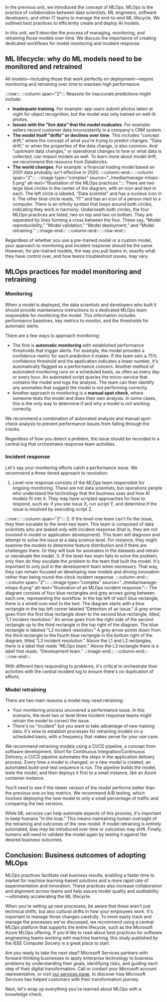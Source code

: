 In the previous unit, we introduced the concept of MLOps. MLOps is the practice of collaboration between data scientists, ML engineers, software developers, and other IT teams to manage the end-to-end ML lifecycle. We outlined best practices to efficiently create and deploy AI models.

In this unit, we'll describe the process of managing, monitoring, and retraining those models over time. We discuss the importance of creating dedicated workflows for model monitoring and incident response.

## ML lifecycle: why do ML models need to be monitored and retrained

All models—including those that work perfectly on deployment—require monitoring and retraining over time to maintain high performance.

:::row:::
:::column span="2":::
Reasons for inaccurate predictions might include:  

* **Inadequate training**. For example: app users submit photos taken at night for object recognition, but the model was only trained on well-lit photos.
* **Issues with the "live data" that the model evaluates**. For example: sellers record customer data inconsistently in a company's CRM system.  
* **The model itself "drifts" or declines over time**. This includes "concept drift," where the concept of what you're trying to predict changes. "Data drift," or when the properties of the data change, is also common. And "upstream data changes," or operational changes to how or what data is collected, can impact models as well. To learn more about model drift, we recommend this resource from Databricks.  
* **The world changes**. For example: a financial trading model based on 2001 data probably isn't effective in 2020.
:::column-end:::
:::column span="2":::
:::image type="complex" source="../media/manage-mlops-5.png" alt-text="Illustration of the MLOps practices.":::
There are two large blue circles in the center of the diagram, with an icon and text in each. The left circle is labeled, “Data scientist” and has a nucleus icon in it. The other blue circle reads, “IT” and has an icon of a person next to a computer. There is an infinity symbol that loops around both circles, indicating they work in harmony. Underneath both circles, the four MLOps practices are listed, two on top and two on bottom. They are separated by lines forming a cross between the four. These say, “Model reproducibility,” “Model validation,” “Model deployment,” and “Model retraining.”
:::image-end:::
:::column-end:::
:::row-end:::

Regardless of whether you use a pre-trained model or a custom model, your approach to monitoring and incident response should be the same. However, for pre-trained models, the way you pull teams in, exactly what they have control over, and how teams troubleshoot issues, may vary.

## MLOps practices for model monitoring and retraining 

### Monitoring

When a model is deployed, the data scientists and developers who built it should provide maintenance instructions to a dedicated MLOps team responsible for monitoring the model. This information includes performance baselines, key metrics to monitor, and the thresholds for automatic alerts.  

There are a few ways to approach monitoring:

* The first is **automatic monitoring** with established performance thresholds that trigger alerts. For example, the model provides a confidence metric for each prediction it makes. If the team sets a 75% confidence threshold and the application indicates a lower number, it's automatically flagged as a performance concern. Another method of automated monitoring runs on a scheduled basis, as often as every day or every hour. An automated script queries the micro-service that contains the model and logs the analysis. The team can then identify any anomalies that suggest the model is not performing correctly.  
* Another approach to monitoring is a **manual spot check**, where someone tests the model and does their own analysis. In some cases, this is the only way to determine if and why a model is not working correctly.

We recommend a combination of automated analysis and manual spot-check analysis to prevent performance issues from falling through the cracks.

Regardless of how you detect a problem, the issue should be recorded in a central log that orchestrates response team activities.

### Incident response

Let's say your monitoring efforts catch a performance issue. We recommend a three-tiered approach to resolution:

1. Level-one response consists of the MLOps team responsible for ongoing monitoring. These are not data scientists, but operations people who understand the technology that the business uses and how AI models fit into it. They may have scripted approaches for how to respond, such as: if you see issue X, run script Y, and determine if the issue is resolved by executing script Z.

:::row:::
:::column span="2":::
2. If the level-one team can't fix the issue, they then escalate to the level-two team. This team is composed of data scientists who are tasked only with incident response (that is, they are not involved in model or application development). This team will diagnose and attempt to solve the issue at a data science level. For instance, they might examine the models to determine feature distribution and if there are challenges there. Or they will look for anomalies in the datasets and retrain or reevaluate the model.
3. If the level-two team fails to solve the problem, only then do they escalate the problem to the team that built the model. It's important to only pull in the development team when necessary. That way, they can remain focused on developing new models and driving innovation rather than being round-the-clock incident response.
:::column-end:::
:::column span="2":::
:::image type="complex" source="../media/manage-mlops-6.png" alt-text="Illustration of an MLOps incident response.":::
The diagram consists of four blue rectangles and grey arrows going between each one, representing the workflow. In the top left of each blue rectangle, there is a shield icon next to the text. The diagram starts with a blue rectangle in the top left corner labeled “Detection of an issue.” A grey arrow goes from the first blue rectangle down to the second blue rectangle, titled, “L1 incident resolution.” An arrow goes from the right side of the second rectangle up to the third rectangle in the top right of the diagram. The blue rectangle is labeled “L2 incident resolution.” A grey arrow points down from the third rectangle to the fourth blue rectangle in the bottom right of the diagram, titled “L3 incident resolution.” Above the L1 and L2 rectangles, there is a label that reads “MLOps team.” Above the L3 rectangle there is a label that reads, “Development team.”
:::image-end:::
:::column-end:::
:::row-end:::

With different tiers responding to problems, it's critical to orchestrate their activities with the central incident log to ensure there's no duplication of efforts.

### Model retraining

There are two main reasons a model may need retraining:

* Your monitoring process uncovered a performance issue. In this scenario, the level two or level three incident response teams might retrain the model to correct the issue.
* There's no "incident" but you want to take advantage of new training data. It's wise to establish processes for retraining models on a scheduled basis, with a frequency that makes sense for your use case.

We recommend retraining models using a CI/CD pipeline, a concept from software development. Short for Continuous Integration/Continuous Delivery, a CI/CD pipeline automates the steps in the application delivery process. Every time a model is changed, or a new model is created, an automated build-and-test sequence is run. The pipeline builds the model, tests the model, and then deploys it first to a small instance, like an Azure container instance.

You'll need to see if the newer version of the model performs better than the previous one on key metrics. We recommend A/B testing, which involves deploying the new model to only a small percentage of traffic and comparing the two versions.

While ML services can help automate aspects of this process, it's important to keep humans "in the loop." This means maintaining human oversight of the retraining and outcomes of the new model. If model retraining is entirely automated, bias may be introduced over time or outcomes may shift. Finally, humans will need to validate the model again by testing it against the desired business outcomes.

## Conclusion: Business outcomes of adopting MLOps

MLOps practices facilitate real business results, enabling a faster time to market for machine learning-based solutions and a more rapid rate of experimentation and innovation. These practices also increase collaboration and alignment across teams and help assure model quality and auditability—ultimately accelerating the ML lifecycle.  

When you're setting up new processes, be aware that these aren't just technical shifts, but also cultural shifts in how your employees work. It's important to manage those changes carefully. To more easily track and manage the processes we've discussed, we recommend using a central MLOps platform that supports the entire lifecycle, such as the Microsoft Azure MLOps offering. If you'd like to read about best practices for software engineering teams working with machine learning, this study published by the IEEE Computer Society is a great place to start.  

Are you ready to take the next step? Microsoft Services partners with forward-thinking businesses to apply enterprise technology to business problems by understanding their goals, identifying risks, and guiding each step of their digital transformation. Call or contact your Microsoft account representative, or visit [our services page](https://enterprise.microsoft.com/services), to discover how Microsoft Services has helped customers with their transformation journey.

Next, let's wrap up everything you've learned about MLOps with a knowledge check.

